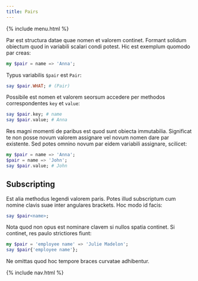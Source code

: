 ```yaml
---
title: Pairs
---
```


{% include menu.html %}

Par est structura datae quae nomen et valorem continet. Formant solidum obiectum quod in variabili scalari condi potest. Hic est exemplum quomodo par creas:

```raku
my $pair = name => 'Anna';
```

Typus variabilis `$pair` est `Pair`:

```raku
say $pair.WHAT; # (Pair)
```

Possibile est nomen et valorem seorsum accedere per methodos correspondentes `key` et `value`:

```raku
say $pair.key; # name
say $pair.value; # Anna
```

Res magni momenti de paribus est quod sunt obiecta immutabilia. Significat te non posse novum valorem assignare vel novum nomen dare par existente. Sed potes omnino novum par eidem variabili assignare, scilicet:

```raku
my $pair = name => 'Anna';
$pair = name => 'John';
say $pair.value; # John
```

## Subscripting

Est alia methodus legendi valorem paris. Potes illud subscriptum cum nomine clavis suae inter angulares brackets. Hoc modo id facis:

```raku
say $pair<name>;
```

Nota quod non opus est nominare clavem si nullos spatia continet. Si continet, res paulo strictiores fiunt:

```raku
my $pair = 'employee name' => 'Julie Madelon';
say $pair{'employee name'};
```

Ne omittas quod hoc tempore braces curvatae adhibentur.

{% include nav.html %}